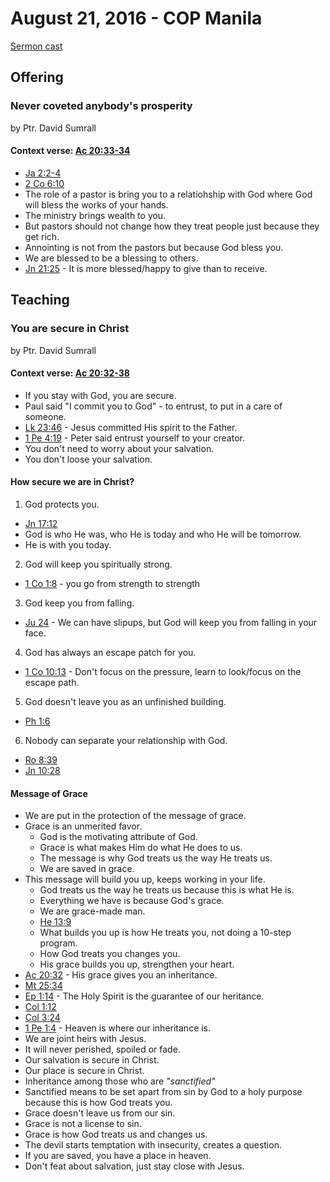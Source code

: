 # August 21, 2016 - COP Manila

[Sermon cast](http://livestream.com/cathedralofpraise/cathedralofpraiseph/videos/133496132)

## Offering

### Never coveted anybody's prosperity
by Ptr. David Sumrall

#### Context verse: [Ac 20:33-34](http://www.biblestudytools.com/acts/passage/?q=acts+20:33-34)

- [Ja 2:2-4](http://www.biblestudytools.com/james/passage/?q=james+2:2-4)
- [2 Co 6:10](http://www.biblestudytools.com/2-corinthians/6-10.html)
- The role of a pastor is bring you to a relatiohship with God where God will bless the works of your hands. 
- The ministry brings wealth to you.
- But pastors should not change how they treat people just because they get rich.
- Annointing is not from the pastors but because God bless you.
- We are blessed to be a blessing to others.
- [Jn 21:25](http://www.biblestudytools.com/john/21-25.html) - It is more blessed/happy to give than to receive.

## Teaching

### You are secure in Christ
by Ptr. David Sumrall

#### Context verse: [Ac 20:32-38](http://www.biblestudytools.com/acts/passage/?q=acts+20:32-38)

- If you stay with God, you are secure.
- Paul said "I commit you to God" - to entrust, to put in a care of someone.
- [Lk 23:46](http://www.biblestudytools.com/luke/23-46.html) - Jesus committed His spirit to the Father.
- [1 Pe 4:19](http://www.biblestudytools.com/1-peter/4-19.html) - Peter said entrust yourself to your creator.
- You don't need to worry about your salvation.
- You don't loose your salvation.

#### How secure we are in Christ?
1. God protects you.
  - [Jn 17:12](http://www.biblestudytools.com/john/17-12.html)
  - God is who He was, who He is today and who He will be tomorrow.
  - He is with you today.
2. God will keep you spiritually strong.
  - [1 Co 1:8](http://www.biblestudytools.com/1-corinthians/1-8.html) - you go from strength to strength
3. God keep you from falling.
  - [Ju 24](http://www.biblestudytools.com/jude/1-24.html) - We can have slipups, but God will keep you from falling in your face.
4. God has always an escape patch for you.
  - [1 Co 10:13](http://www.biblestudytools.com/1-corinthians/10-13.html) - Don't focus on the pressure, learn to look/focus on the escape path. 
5. God doesn't leave you as an unfinished building.
  - [Ph 1:6](http://www.biblestudytools.com/philippians/1-6.html)
6. Nobody can separate your relationship with God.
  - [Ro 8:39](http://www.biblestudytools.com/romans/8-39.html)
  - [Jn 10:28](http://www.biblestudytools.com/john/10-28.html)

#### Message of Grace
- We are put in the protection of the message of grace.
- Grace is an unmerited favor.
  - God is the motivating attribute of God.
  - Grace is what makes Him do what He does to us.
  - The message is why God treats us the way He treats us.
  - We are saved in grace.
- This message will build you up, keeps working in your life.
  - God treats us the way he treats us because this is what He is.
  - Everything we have is because God's grace.
  - We are grace-made man.
  - [He 13:9](http://www.biblestudytools.com/hebrews/13-9.html)
  - What builds you up is how He treats you, not doing a 10-step program.
  - How God treats you changes you.
  - His grace builds you up, strengthen your heart.
- [Ac 20:32]() - His grace gives you an inheritance.
- [Mt 25:34](http://www.biblestudytools.com/matthew/25-34.html)
- [Ep 1:14](http://www.biblestudytools.com/ephesians/1-14.html) - The Holy Spirit is the guarantee of our heritance.
- [Col 1:12](http://www.biblestudytools.com/colossians/1-12.html)
- [Col 3:24](http://www.biblestudytools.com/colossians/3-24.html)
- [1 Pe 1:4](http://www.biblestudytools.com/1-peter/1-4.html) - Heaven is where our inheritance is.
- We are joint heirs with Jesus.
- It will never perished, spoiled or fade.
- Our salvation is secure in Christ.
- Our place is secure in Christ.
- Inheritance among those who are _"sanctified"_
- Sanctified means to be set apart from sin by God to a holy purpose because this is how God treats you.
- Grace doesn't leave us from our sin.
- Grace is not a license to sin.
- Grace is how God treats us and changes us.
- The devil starts temptation with insecurity, creates a question.
- If you are saved, you have a place in heaven.
- Don't feat about salvation, just stay close with Jesus.
